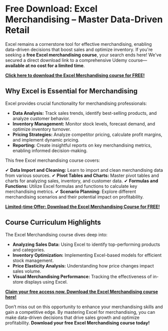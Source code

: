 # Free Download: Excel Merchandising – Master Data-Driven Retail

Excel remains a cornerstone tool for effective merchandising, enabling data-driven decisions that boost sales and optimize inventory. If you're seeking a **free Excel merchandising course**, your search ends here! We've secured a direct download link to a comprehensive Udemy course—**available at no cost for a limited time**.

[**Click here to download the Excel Merchandising course for FREE!**](https://udemywork.com/excel-merchandising)

## Why Excel is Essential for Merchandising

Excel provides crucial functionality for merchandising professionals:

*   **Data Analysis:** Track sales trends, identify best-selling products, and analyze customer behavior.
*   **Inventory Management:** Monitor stock levels, forecast demand, and optimize inventory turnover.
*   **Pricing Strategies:** Analyze competitor pricing, calculate profit margins, and implement dynamic pricing.
*   **Reporting:** Create insightful reports on key merchandising metrics, enabling informed decision-making.

This free Excel merchandising course covers:

✔ **Data Import and Cleaning:** Learn to import and clean merchandising data from various sources.
✔ **Pivot Tables and Charts:** Master pivot tables and charts for analyzing sales, inventory, and customer data.
✔ **Formulas and Functions:** Utilize Excel formulas and functions to calculate key merchandising metrics.
✔ **Scenario Planning:** Explore different merchandising scenarios and their potential impact on profitability.

[**Limited-time Offer: Download the Excel Merchandising Course for FREE!**](https://udemywork.com/excel-merchandising)

## Course Curriculum Highlights

The Excel Merchandising course dives deep into:

*   **Analyzing Sales Data:** Using Excel to identify top-performing products and categories.
*   **Inventory Optimization:** Implementing Excel-based models for efficient stock management.
*   **Price Elasticity Analysis:** Understanding how price changes impact sales volume.
*   **Visual Merchandising Performance:** Tracking the effectiveness of in-store displays using Excel.

[**Claim your free access now. Download the Excel Merchandising course here!**](https://udemywork.com/excel-merchandising)

Don’t miss out on this opportunity to enhance your merchandising skills and gain a competitive edge. By mastering Excel for merchandising, you can make data-driven decisions that drive sales growth and optimize profitability. **Download your free Excel Merchandising course today!**
